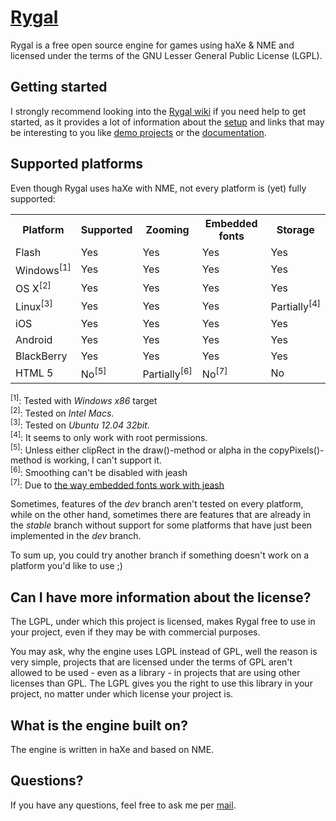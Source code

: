 [Rygal](http://rygal.org)
=========================

Rygal is a free open source engine for games using haXe & NME and licensed under
the terms of the GNU Lesser General Public License (LGPL).


Getting started
---------------

I strongly recommend looking into the
[Rygal wiki](https://github.com/Rygal/Rygal/wiki) if you need help to get
started, as it provides a lot of information about the
[setup](https://github.com/Rygal/Rygal/wiki/Setup-guide) and links that may
be interesting to you like
[demo projects](https://github.com/Rygal/Rygal/wiki/Demo-projects) or the
[documentation](http://docs.rygal.org).


Supported platforms
-------------------

Even though Rygal uses haXe with NME, not every platform is (yet)
fully supported:

<table>
	<tr>
		<th>Platform</th>
		<th>Supported</th>
		<th>Zooming</th>
		<th>Embedded fonts</th>
		<th>Storage</th>
	</tr>
	<tr>
		<td>Flash</td>
		<td>Yes</td>
		<td>Yes</td>
		<td>Yes</td>
		<td>Yes</td>
	</tr>
	<tr>
		<td>Windows<sup>[1]</sup></td>
		<td>Yes</td>
		<td>Yes</td>
		<td>Yes</td>
		<td>Yes</td>
	</tr>
	<tr>
		<td>OS X<sup>[2]</sup></td>
		<td>Yes</td>
		<td>Yes</td>
		<td>Yes</td>
		<td>Yes</td>
	</tr>
	<tr>
		<td>Linux<sup>[3]</sup></td>
		<td>Yes</td>
		<td>Yes</td>
		<td>Yes</td>
		<td>Partially<sup>[4]</sup></td>
	</tr>
	<tr>
		<td>iOS</td>
		<td>Yes</td>
		<td>Yes</td>
		<td>Yes</td>
		<td>Yes</td>
	</tr>
	<tr>
		<td>Android</td>
		<td>Yes</td>
		<td>Yes</td>
		<td>Yes</td>
		<td>Yes</td>
	</tr>
	<tr>
		<td>BlackBerry</td>
		<td>Yes</td>
		<td>Yes</td>
		<td>Yes</td>
		<td>Yes</td>
	</tr>
	<tr>
		<td>HTML 5</td>
		<td>No<sup>[5]</sup></td>
		<td>Partially<sup>[6]</sup></td>
		<td>No<sup>[7]</sup></td>
		<td>No</td>
	</tr>
</table>

<sup>[1]</sup>: Tested with *Windows x86* target<br />
<sup>[2]</sup>: Tested on *Intel Macs*.<br/>
<sup>[3]</sup>: Tested on *Ubuntu 12.04 32bit*.<br/>
<sup>[4]</sup>: It seems to only work with root permissions.<br/>
<sup>[5]</sup>: Unless either clipRect in the draw()-method or alpha in the
				copyPixels()-method is working, I can't support it.<br />
<sup>[6]</sup>: Smoothing can't be disabled with jeash<br />
<sup>[7]</sup>: Due to [the way embedded fonts work with
				jeash](http://haxe.org/com/libs/jeash/embedfont)


Sometimes, features of the *dev* branch aren't tested on every
platform, while on the other hand, sometimes there are features
that are already in the *stable* branch without support for some
platforms that have just been implemented in the *dev* branch.

To sum up, you could try another branch if something doesn't
work on a platform you'd like to use ;)


Can I have more information about the license?
----------------------------------------------

The LGPL, under which this project is licensed, makes Rygal
free to use in your project, even if they may be with commercial
purposes.

You may ask, why the engine uses LGPL instead of GPL, well the
reason is very simple, projects that are licensed under the
terms of GPL aren't allowed to be used - even as a library - in
projects that are using other licenses than GPL. The LGPL gives
you the right to use this library in your project, no matter
under which license your project is.


What is the engine built on?
----------------------------

The engine is written in haXe and based on NME.


Questions?
----------

If you have any questions, feel free to ask me per
[mail](mailto:robert.boehm94@gmail.com).
